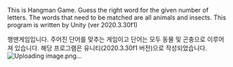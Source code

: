This is Hangman Game.
Guess the right word for the given number of letters.
The words that need to be matched are all animals and insects.
This program is written by Unity (ver 2020.3.30f1)

행맨게임입니다.
주어진 단어를 맞추는 게임이고 단어는 모두 동물 및 곤충으로 이루어져 있습니다.
해당 프로그램은 유니티(2020.3.30f1 버전)으로 작성되었습니다.
![Uploading image.png…]()
